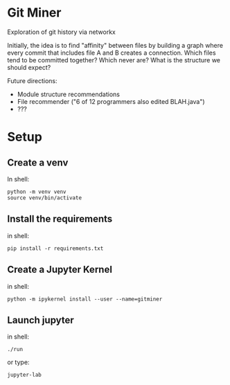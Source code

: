 # Git Miner

Exploration of git history via networkx

Initially, the idea is to find "affinity" between files by building a graph where every commit that includes file A and B creates a connection. Which files tend to be committed together? Which never are? What is the structure we should expect?

Future directions: 
* Module structure recommendations
* File recommender ("6 of 12 programmers also edited BLAH.java")
* ???


# Setup

## Create a venv

In shell:

	python -m venv venv
	source venv/bin/activate

## Install the requirements

in shell:

	pip install -r requirements.txt



## Create a Jupyter Kernel
in shell:

	python -m ipykernel install --user --name=gitminer
	
## Launch jupyter

in shell:

    ./run
  
or type:

    jupyter-lab